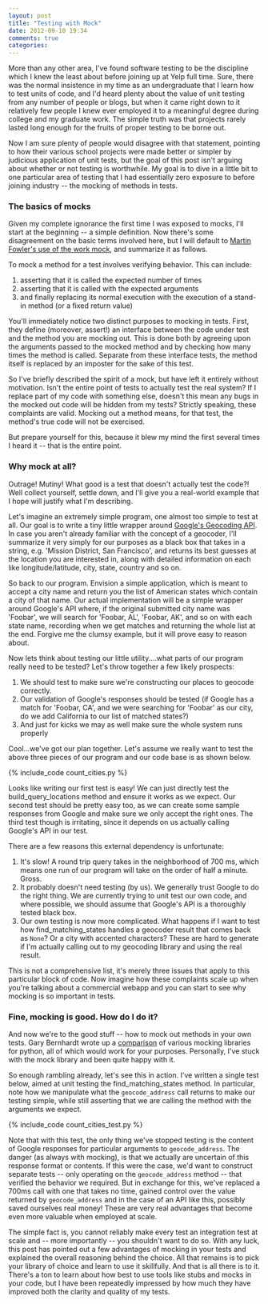 ```yaml
---
layout: post
title: "Testing with Mock"
date: 2012-09-10 19:34
comments: true
categories: 
---
```


More than any other area, I've found software testing to be the discipline which I knew the least about before joining up at Yelp full time. Sure, there was the normal insistence in my time as an undergraduate that I learn how to test units of code, and I'd heard plenty about the value of unit testing from any number of people or blogs, but when it came right down to it relatively few people I knew ever employed it to a meaningful degree during college and my graduate work. The simple truth was that projects rarely lasted long enough for the fruits of proper testing to be borne out.

Now I am sure plenty of people would disagree with that statement, pointing to how their various school projects were made better or simpler by judicious application of unit tests, but the goal of this post isn't arguing about whether or not testing is worthwhile. My goal is to dive in a little bit to one particular area of testing that I had essentially zero exposure to before joining industry -- the mocking of methods in tests.

<!-- more -->

### The basics of mocks ###

Given my complete ignorance the first time I was exposed to mocks, I'll start at the beginning -- a simple definition. Now there's some disagreement on the basic terms involved here, but I will default to [Martin Fowler's use of the work mock](http://martinfowler.com/articles/mocksArentStubs.html), and summarize it as follows.

To mock a method for a test involves verifying behavior. This can include:

1. asserting that it is called the expected number of times
1. asserting that it is called with the expected arguments
2. and finally replacing its normal execution with the execution of a stand-in method (or a fixed return value)

You'll immediately notice two distinct purposes to mocking in tests. First, they define (moreover, assert!) an interface between the code under test and the method you are mocking out. This is done both by agreeing upon the arguments passed to the mocked method and by checking how many times the method is called. Separate from these interface tests, the method itself is replaced by an imposter for the sake of this test.

So I've briefly described the spirit of a mock, but have left it entirely without motivation. Isn't the entire point of tests to actually test the real system? If I replace part of my code with something else, doesn't this mean any bugs in the mocked out code will be hidden from my tests? Strictly speaking, these complaints are valid. Mocking out a method means, for that test, the method's true code will not be exercised.

But prepare yourself for this, because it blew my mind the first several times I heard it -- that is the entire point.

### Why mock at all? ###

Outrage! Mutiny! What good is a test that doesn't actually test the code?! Well collect yourself, settle down, and I'll give you a real-world example that I hope will justify what I'm describing.

Let's imagine an extremely simple program, one almost too simple to test at all. Our goal is to write a tiny little wrapper around [Google's Geocoding API](https://developers.google.com/maps/documentation/geocoding/). In case you aren't already familiar with the concept of a geocoder, I'll summarize it very simply for our purposes as a black box that takes in a string, e.g. 'Mission District, San Francisco', and returns its best guesses at the location you are interested in, along with detailed information on each like longitude/latitude, city, state, country and so on.

So back to our program. Envision a simple application, which is meant to accept a city name and return you the list of American states which contain a city of that name. Our actual implementation will be a simple wrapper around Google's API where, if the original submitted city name was 'Foobar', we will search for 'Foobar, AL', 'Foobar, AK', and so on with each state name, recording when we get matches and returning the whole list at the end. Forgive me the clumsy example, but it will prove easy to reason about. 

Now lets think about testing our little utility....what parts of our program really need to be tested? Let's throw together a few likely prospects:

1. We should test to make sure we're constructing our places to geocode correctly.
2. Our validation of Google's responses should be tested (if Google has a match for 'Foobar, CA', and we were searching for 'Foobar' as our city, do we add California to our list of matched states?)
3. And just for kicks we may as well make sure the whole system runs properly

Cool...we've got our plan together. Let's assume we really want to test the
above three pieces of our program and our code base is as shown below.

{% include_code count_cities.py %}

Looks like writing our first test is easy! We can just directly test the build_query_locations method and ensure it works as we expect. Our second test should be pretty easy too, as we can create some sample responses from Google and make sure we only accept the right ones. The third test though is irritating, since it depends on us actually calling Google's API in our test.

There are a few reasons this external dependency is unfortunate: 

1. It's slow! A round trip query takes in the neighborhood of 700 ms, which means one run of our program will take on the order of half a minute. Gross.
2. It probably doesn't need testing (by us). We generally trust Google to do the right thing. We are currently trying to unit test our own code, and where possible, we should assume that Google's API is a thoroughly tested black box.
3. Our own testing is now more complicated. What happens if I want to test how find_matching_states handles a geocoder result that comes back as `None`? Or a city with accented characters? These are hard to generate if I'm actually calling out to my geocoding library and using the real result.

This is not a comprehensive list, it's merely three issues that apply to this particular block of code. Now imagine how these complaints scale up when you're talking about a commercial webapp and you can start to see why mocking is so important in tests.

### Fine, mocking is good. How do I do it? ###

And now we're to the good stuff -- how to mock out methods in your own tests. Gary Bernhardt wrote up a [comparison](http://garybernhardt.github.com/python-mock-comparison/) of various mocking libraries for python, all of which would work for your purposes. Personally, I've stuck with the mock library and been quite happy with it.

So enough rambling already, let's see this in action. I've written a single test below, aimed at unit testing the find_matching_states method. In particular, note how we manipulate what the `geocode_address` call returns to make our testing simple, while still asserting that we are calling the method with the arguments we expect.

{% include_code count_cities_test.py %}

Note that with this test, the only thing we've stopped testing is the content of Google responses for particular arguments to `geocode_address`. The danger (as always with mocking), is that we actually are uncertain of this response format or contents. If this were the case, we'd want to construct separate tests -- only operating on the `geocode_address` method -- that verified the behavior we required. But in exchange for this, we've replaced a 700ms call with one that takes no time, gained control over the value returned by `geocode_address` and in the case of an API like this, possibly saved ourselves real money! These are very real advantages that become even more valuable when employed at scale.

The simple fact is, you cannot reliably make every test an integration test at scale and -- more importantly -- you shouldn't want to do so. With any luck, this post has pointed out a few advantages of mocking in your tests and explained the overall reasoning behind the choice. All that remains is to pick your library of choice and learn to use it skillfully. And that is all there is to it. There's a ton to learn about how best to use tools like stubs and mocks in your code, but I have been repeatedly impressed by how much they have improved both the clarity and quality of my tests.
